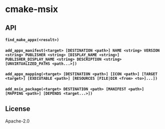 # cmake-msix

## API

#### `find_make_appx(<result>)`

#### `add_appx_manifest(<target> [DESTINATION <path>] NAME <string> VERSION <string> PUBLISHER <string> [DISPLAY_NAME <string>] PUBLISHER_DISPLAY_NAME <string> DESCRIPTION <string> [UNVIRTUALIZED_PATHS <path...>])`

#### `add_appx_mapping(<target> [DESTINATION <path>] [ICON <path>] [TARGET <target>] [EXECUTABLE <path>] [RESOURCES [FILE|DIR <from> <to>]...])`

#### `add_msix_package(<target> DESTINATION <path> [MANIFEST <path>] [MAPPING <path>] [DEPENDS <target...>])`

## License

Apache-2.0
